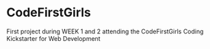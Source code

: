 # CodeFirstGirls

First project during WEEK 1 and 2 attending the CodeFirstGirls Coding Kickstarter for Web Development
